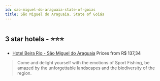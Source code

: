 ```yaml
---
id: sao-miguel-do-araguaia-state-of-goias
title: São Miguel do Araguaia, State of Goiás
---
```


<center><img src="https://static.hotelurbano.com/reservas/prod0/9/9087/5a6f2766e0204_hotel-beira-rio.jpg" alt="" /></center>


##  3 star hotels - ⭐️⭐️⭐️

-    [Hotel Beira Rio - São Miguel do Araguaia](https://us.hurb.com/hotels/sao-miguel-do-araguaia/hotel-beira-rio-9087?cmp=18055) Prices from R$ 137,34
   > Come and delight yourself with the emotions of Sport Fishing, be amazed by the unforgettable landscapes and the biodiversity of the region.
